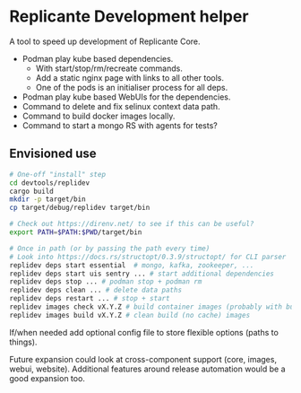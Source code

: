 # Replicante Development helper
A tool to speed up development of Replicante Core.

  * Podman play kube based dependencies.
    * With start/stop/rm/recreate commands.
    * Add a static nginx page with links to all other tools.
    * One of the pods is an initialiser process for all deps.
  * Podman play kube based WebUIs for the dependencies.
  * Command to delete and fix selinux context data path.
  * Command to build docker images locally.
  * Command to start a mongo RS with agents for tests?


## Envisioned use
```bash
# One-off "install" step
cd devtools/replidev
cargo build
mkdir -p target/bin
cp target/debug/replidev target/bin

# Check out https://direnv.net/ to see if this can be useful?
export PATH=$PATH:$PWD/target/bin

# Once in path (or by passing the path every time)
# Look into https://docs.rs/structopt/0.3.9/structopt/ for CLI parser
replidev deps start essential  # mongo, kafka, zookeeper, ...
replidev deps start uis sentry ... # start additional dependencies
replidev deps stop ... # podman stop + podman rm
replidev deps clean ... # delete data paths
replidev deps restart ... # stop + start
replidev images check vX.Y.Z # build container images (probably with buildah)
replidev images build vX.Y.Z # clean build (no cache) images
```

If/when needed add optional config file to store flexible options (paths to things).

Future expansion could look at cross-component support (core, images, webui, website).
Additional features around release automation would be a good expansion too.
